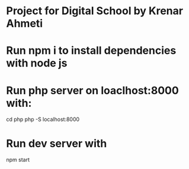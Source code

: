 # Project for Digital School by Krenar Ahmeti

# Run npm i to install dependencies with node js

# Run php server on loaclhost:8000 with:

cd php
php -S localhost:8000

# Run dev server with

npm start